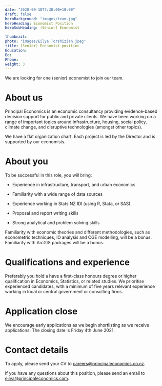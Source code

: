 ```yaml
---
date: "2020-09-18T7:30:00+10:00"
draft: false
heroBackground: "images/team.jpg"
heroHeading: Economist Position
heroSubHeading: (Senior) Economist

thumbnail: 
photo: "images/Eilya Torshizian.jpeg"
title: (Senior) Economist position
Education: 
Ed: 
Phone: 
weight: 3
---
```

We are looking for one (senior) economist to join our team. 

# About us

Principal Economics is an economic consultancy providing evidence-based decision support for public and private clients. We have been working on a range of important topics around infrastructure, housing, social policy, climate change, and disruptive technologies (amongst other topics). 

We have a flat organization chart. Each project is led by the Director and is supported by our economists. 

# About you
To be successful in this role, you will bring: 

* Experience in infrastructure, transport, and urban economics 

- Familiarity with a wide range of data sources 

- Experience working in Stats NZ IDI (using R, Stata, or SAS) 

- Proposal and report writing skills 

- Strong analytical and problem solving skills 

Familiarity with economic theories and different methodologies, such as econometric techniques, IO analysis and CGE modelling, will be a bonus. Familiarity with ArcGIS packages will be a bonus.

# Qualifications and experience 

Preferably you hold a have a first-class honours degree or higher qualification in Economics, Statistics, or related studies. We prioritise experienced candidates, with a minimum of five years relevant experience working in local or central government or consulting firms. 

# Application close 

We encourage early applications as we begin shortlisting as we receive applications. The closing date is Friday 4th June 2021. 

# Contact details 

To apply, please send your CV to careers@principaleconomics.co.nz. 

If you have any questions about this position, please send an email to eilya@principaleconomics.com.  